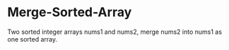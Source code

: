 # Merge-Sorted-Array
Two sorted integer arrays nums1 and nums2, merge nums2 into nums1 as one sorted array.
